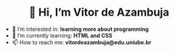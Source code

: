 <h1 align = "center">👋 Hi, I’m Vitor de Azambuja</h1>
<ul>
  <li>👀 I’m interested in: <strong>learning more about programming</strong></li>
  <li>🌱 I’m currently learning: <strong>HTML and CSS</strong></li>
  <li>📫 How to reach me: <strong>vitordeazambuja@edu.uniube.br</strong></li>
</ul>

